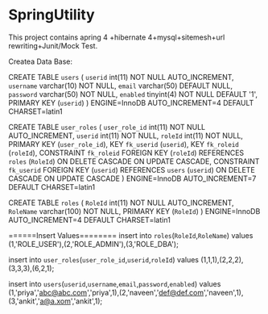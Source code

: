 # SpringUtility
This project contains apring 4 +hibernate 4+mysql+sitemesh+url rewriting+Junit/Mock Test.


Createa Data Base:

CREATE TABLE `users` (
  `userid` int(11) NOT NULL AUTO_INCREMENT,
  `username` varchar(10) NOT NULL,
  `email` varchar(50) DEFAULT NULL,
  `password` varchar(50) NOT NULL,
  `enabled` tinyint(4) NOT NULL DEFAULT '1',
  PRIMARY KEY (`userid`)
) ENGINE=InnoDB AUTO_INCREMENT=4 DEFAULT CHARSET=latin1


CREATE TABLE `user_roles` (
  `user_role_id` int(11) NOT NULL AUTO_INCREMENT,
  `userid` int(11) NOT NULL,
  `roleId` int(11) NOT NULL,
  PRIMARY KEY (`user_role_id`),
  KEY `fk_userid` (`userid`),
  KEY `fk_roleid` (`roleId`),
  CONSTRAINT `fk_roleid` FOREIGN KEY (`roleId`) REFERENCES `roles` (`RoleId`) ON DELETE CASCADE ON UPDATE CASCADE,
  CONSTRAINT `fk_userid` FOREIGN KEY (`userid`) REFERENCES `users` (`userid`) ON DELETE CASCADE ON UPDATE CASCADE
) ENGINE=InnoDB AUTO_INCREMENT=7 DEFAULT CHARSET=latin1


CREATE TABLE `roles` (
  `RoleId` int(11) NOT NULL AUTO_INCREMENT,
  `RoleName` varchar(100) NOT NULL,
  PRIMARY KEY (`RoleId`)
) ENGINE=InnoDB AUTO_INCREMENT=4 DEFAULT CHARSET=latin1


======Insert Values========
insert  into `roles`(`RoleId`,`RoleName`) values (1,'ROLE_USER'),(2,'ROLE_ADMIN'),(3,'ROLE_DBA');

insert  into `user_roles`(`user_role_id`,`userid`,`roleId`) values (1,1,1),(2,2,2),(3,3,3),(6,2,1);

insert  into `users`(`userid`,`username`,`email`,`password`,`enabled`) values (1,'priya','abc@abc.com','priya',1),(2,'naveen','def@def.com','naveen',1),(3,'ankit','a@a.xom','ankit',1);
